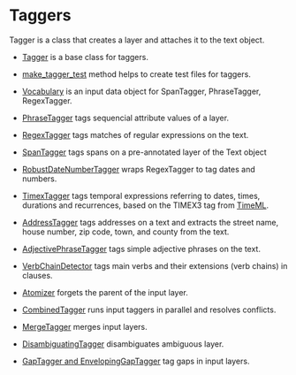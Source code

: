 Taggers
=======

Tagger is a class that creates a layer and attaches it to the text object.

* [Tagger](base_tagger.ipynb) is a base class for taggers.
* [make_tagger_test](tagger_test_maker.ipynb) method helps to create test files for taggers.

* [Vocabulary](vocabulary.ipynb) is an input data object for SpanTagger, PhraseTagger, RegexTagger.
* [PhraseTagger](phrase_tagger.ipynb) tags sequencial attribute values of a layer.
* [RegexTagger](regex_tagger.ipynb) tags matches of regular expressions on the text.
* [SpanTagger](span_tagger.ipynb) tags spans on a pre-annotated layer of the Text object

* [RobustDateNumberTagger](measurement_tagging.ipynb) wraps RegexTagger to tag dates and numbers.
* [TimexTagger](temporal_expression_tagger.ipynb) tags temporal expressions referring to dates, times, durations and recurrences, based on the TIMEX3 tag from [TimeML](http://www.timeml.org/).

* [AddressTagger](address_tagging.ipynb) tags addresses on a text and extracts the street name, house number, zip code, town, and county from the text.
* [AdjectivePhraseTagger](adjective_phrase_tagger.ipynb) tags simple adjective phrases on the text.
* [VerbChainDetector](verb_chain_detector.ipynb) tags main verbs and their extensions (verb chains) in clauses.


* [Atomizer](atomizer.ipynb) forgets the parent of the input layer.
* [CombinedTagger](combined_tagger.ipynb) runs input taggers in parallel and resolves conflicts.
* [MergeTagger](merge_tagger.ipynb) merges input layers.
* [DisambiguatingTagger](disambiguator.ipynb) disambiguates ambiguous layer.
* [GapTagger and EnvelopingGapTagger](gaps_tagging.ipynb) tag gaps in input layers.

